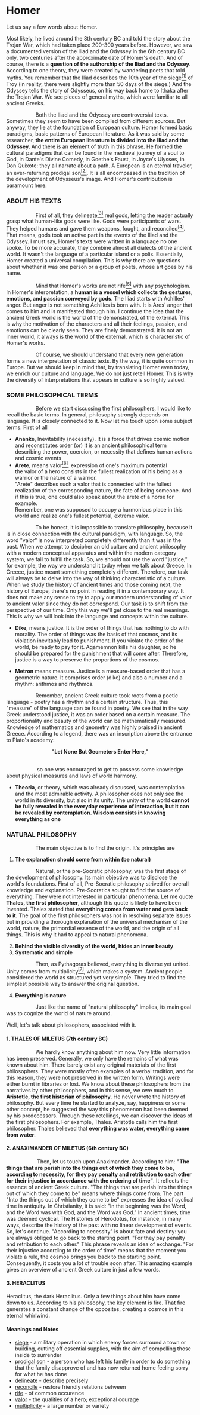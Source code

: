 # Homer

Let us say a few words about Homer. 
<p>
Most likely, he lived around the 8th century BC and told the story about the Trojan War, which had taken place 200-300 years before. However, we saw a documented version of the Iliad and the Odyssey in the 6th century BC only, two centuries after the approximate date of Homer's death. And of course, there is a <b>question of the authorship of the Iliad and the Odyssey</b>. According to one theory, they were created by wandering poets that told myths. You remember that the Iliad describes the 10th year of the siege<a href="#m1" id="w1"><sup>[1]</sup></a> of Troy (in reality, there were slightly more than 50 days of the siege.) And the Odyssey tells the story of Odysseus, on his way back home to Ithaka after the Trojan War. We see pieces of general myths, which were familiar to all ancient Greeks.
</p>
<p>
&nbsp;&nbsp;&nbsp;&nbsp;&nbsp;&nbsp;&nbsp;&nbsp;&nbsp;&nbsp;&nbsp;&nbsp;&nbsp;&nbsp;&nbsp;&nbsp;&nbsp;&nbsp;&nbsp;&nbsp;Both the Iliad and the Odyssey are controversial texts. Sometimes they seem to have been compiled from different sources. But anyway, they lie at the foundation of European culture. Homer formed basic paradigms, basic patterns of European literature. As it was said by some researcher, <b> the entire European literature is divided into the Iliad and the Odyssey. </b>And there is an element of truth in this phrase. He formed the  cultural paradigms that can be found in the medieval journey of a soul to God, in Dante's Divine Comedy, in Goethe's Faust, in Joyce's Ulysses, in Don Quixote: they all narrate about a path. A European is an eternal traveler, an ever-returning prodigal son<a href="#m2" id="w2"><sup>[2]</sup></a>. It is all encompassed in the tradition of the development of Odysseus's image. And Homer's contribution is paramount here.
</p>

### ABOUT HIS TEXTS

<p>
&nbsp;&nbsp;&nbsp;&nbsp;&nbsp;&nbsp;&nbsp;&nbsp;&nbsp;&nbsp;&nbsp;&nbsp;&nbsp;&nbsp;&nbsp;&nbsp;&nbsp;&nbsp;&nbsp;&nbsp;First of all, they delineate<a href="#m3" id="w3"><sup>[3]</sup></a> real gods, letting the reader actually grasp what human-like gods were like. Gods were participants of wars. They helped humans and gave them weapons, fought, and reconciled<a href="#m4" id="w4"><sup>[4]</sup></a>. That means, gods took an active part in the events of the Iliad and the Odyssey. I must say, Homer's texts were written in a language no one spoke. To be more accurate, they combine almost all dialects of the ancient world. It wasn't the language of a particular island or a polis. Essentially, Homer created a universal compilation. This is why there are questions about whether it was one person or a group of poets, whose art goes by his name. 
</p>
<p>
&nbsp;&nbsp;&nbsp;&nbsp;&nbsp;&nbsp;&nbsp;&nbsp;&nbsp;&nbsp;&nbsp;&nbsp;&nbsp;&nbsp;&nbsp;&nbsp;&nbsp;&nbsp;&nbsp;&nbsp;Mind that Homer's works are not rife<a href="#m5" id="w5"><sup>[5]</sup></a> with any psychologism. In Homer's interpretation, a <b>human is a vessel which collects the gestures, emotions, and passion conveyed by gods</b>. The Iliad starts with Achilles' anger. But anger is not something Achilles is born with. It is Ares' anger that comes to him and is manifested through him. I continue the idea that the ancient Greek world is the world of the demonstrated, of the external. This is why the motivation of the characters and all their feelings, passion, and emotions can be clearly seen. They are finely demonstrated. It is not an inner world, it always is the world of the external, which is characteristic of Homer's works.
</p>
<p>
&nbsp;&nbsp;&nbsp;&nbsp;&nbsp;&nbsp;&nbsp;&nbsp;&nbsp;&nbsp;&nbsp;&nbsp;&nbsp;&nbsp;&nbsp;&nbsp;&nbsp;&nbsp;&nbsp;&nbsp;Of course, we should understand that every new generation forms a new interpretation of classic texts. By the way, it is quite common in Europe. But we should keep in mind that, by translating Homer even today, we enrich our culture and language. We do not just retell Homer. This is why the diversity of interpretations that appears in culture is so highly valued. 
</p>

### SOME PHILOSOPHICAL TERMS

<p>
&nbsp;&nbsp;&nbsp;&nbsp;&nbsp;&nbsp;&nbsp;&nbsp;&nbsp;&nbsp;&nbsp;&nbsp;&nbsp;&nbsp;&nbsp;&nbsp;&nbsp;&nbsp;&nbsp;&nbsp;Before we start discussing the first philosophers, I would like to recall the basic terms. In general, philosophy strongly depends on language. It is closely connected to it. Now let me touch upon some subject terms. First of all

  - <b>Ananke</b>, Inevitability (necessity). It is a force that drives cosmic motion and reconstitutes order (or) It is an ancient philosophical term describing the power, coercion, or necessity that defines human actions and cosmic events
  - <b>Arete</b>, means valor<a href="#m6" id="w6"><sup>[6]</sup></a>. expression of one's maximum potential <br>
     the valor of a hero consists in the fullest realization of his being as a warrior or the nature of a warrior. <br>
     "Arete" describes such a valor that is connected with the fullest realization of the corresponding nature, the fate of being someone. And if this is true, one could also speak about the arete of a horse for example. <br>
     Remember, one was supposed to occupy a harmonious place in this world and realize one's fullest potential, extreme valor. 

<p>
&nbsp;&nbsp;&nbsp;&nbsp;&nbsp;&nbsp;&nbsp;&nbsp;&nbsp;&nbsp;&nbsp;&nbsp;&nbsp;&nbsp;&nbsp;&nbsp;&nbsp;&nbsp;&nbsp;&nbsp;To be honest, it is impossible to translate philosophy, because it is in close connection with the cultural paradigm, with language. So, the word "valor" is now interpreted completely differently than it was in the past. When we attempt to decipher an old culture and ancient philosophy with a modern conceptual apparatus and within the modern category system, we fail to fulfill the task. So, we should not use the word "justice," for example, the way we understand it today when we talk about Greece. In Greece, justice meant something completely different. Therefore, our task will always be to delve into the way of thinking characteristic of a culture. When we study the history of ancient times and those coming next, the history of Europe, there's no point in reading it in a contemporary way. It does not make any sense to try to apply our modern 
understanding of valor to ancient valor since they do not correspond. Our task is to shift from the perspective of our time. Only this way we'll get close 
to the real meanings. This is why we will look into the language and concepts within the culture.
</p> 

  - <b>Dike</b>, means justice. It is the order of things that has nothing to do with morality. The order of things was the basis of that cosmos, and its violation inevitably lead to punishment. If you violate the order of the world, be ready to pay for it. Agamemnon kills his daughter, so he should be prepared for the punishment that will come after. Therefore, justice is a way to preserve the proportions of the cosmos.

  - <b>Metron</b> means measure. Justice is a measure-based order that has a geometric nature. It comprises order (dike) and also a 
number and a rhythm: arithmos and rhythmos. 
<p>
&nbsp;&nbsp;&nbsp;&nbsp;&nbsp;&nbsp;&nbsp;&nbsp;&nbsp;&nbsp;&nbsp;&nbsp;&nbsp;&nbsp;&nbsp;&nbsp;&nbsp;&nbsp;&nbsp;&nbsp;Remember, ancient Greek culture took roots from a poetic language - poetry has a rhythm and a certain structure. Thus, this "measure" of the language can be found in poetry. We see that in the way Greek understood justice, it was an order based on a certain measure. The proportionality and beauty of the world can be mathematically measured. Knowledge of mathematics and geometry was highly praised in ancient Greece. According to a legend, there was an inscription above the entrance to Plato's academy: 
</p>
<div align="center">
  <b>
    "Let None But Geometers Enter Here,"
  </b>
</div>
<br>
<p>
&nbsp;&nbsp;&nbsp;&nbsp;&nbsp;&nbsp;&nbsp;&nbsp;&nbsp;&nbsp;&nbsp;&nbsp;&nbsp;&nbsp;&nbsp;&nbsp;&nbsp;&nbsp;&nbsp;&nbsp;  so one was encouraged to get to possess some knowledge about physical measures and laws of world harmony.
</p>

 - <b>Theoria</b>, or theory, which was already discussed, was contemplation and the most admirable activity.
   A philosopher does not only see the world in its diversity, but also in its unity. The unity of the world <b>cannot be fully revealed in the everyday experience of interaction, but it can be revealed by contemplation. Wisdom consists in knowing everything as one </b>

### NATURAL PHILOSOPHY

&nbsp;&nbsp;&nbsp;&nbsp;&nbsp;&nbsp;&nbsp;&nbsp;&nbsp;&nbsp;&nbsp;&nbsp;&nbsp;&nbsp;&nbsp;&nbsp;&nbsp;&nbsp;&nbsp;&nbsp;The main objective is to find the origin. It's principles are
1. **The explanation should come from within (be natural)**
<p>
&nbsp;&nbsp;&nbsp;&nbsp;&nbsp;&nbsp;&nbsp;&nbsp;&nbsp;&nbsp;&nbsp;&nbsp;&nbsp;&nbsp;&nbsp;&nbsp;&nbsp;&nbsp;&nbsp;&nbsp;Natural, or the pre-Socratic philosophy, was the first stage of the development of philosophy. Its main objective was to disclose the world's foundations. First of all, Pre-Socratic philosophy strived for overall knowledge and explanation. Pre-Socratics sought to find the source of everything. They were not interested in particular phenomena. Let me quote <b>Thales, the first philosopher</b>, although this quote is likely to have been invented. Thales stated that <b>everything comes from water and gets back to it</b>. The goal of the first philosophers was not in resolving separate issues but in providing a thorough explanation of the universal mechanism of the world, nature, the primordial essence of the world, and the origin of all things. This is why it had to appeal to natural phenomena.
</p>

2. **Behind the visible diversity of the world, hides an inner beauty**
3. **Systematic and simple**
<p>
&nbsp;&nbsp;&nbsp;&nbsp;&nbsp;&nbsp;&nbsp;&nbsp;&nbsp;&nbsp;&nbsp;&nbsp;&nbsp;&nbsp;&nbsp;&nbsp;&nbsp;&nbsp;&nbsp;&nbsp;Then, as Pythagoras believed, everything is diverse yet united. Unity comes from multiplicity<a href="#m7" id="w7"><sup>[7]</sup></a>, which makes a system. Ancient people considered the world as structured yet very simple. They tried to find the simplest possible way to answer the original question.
</p>

4. **Everything is nature**
<p>
&nbsp;&nbsp;&nbsp;&nbsp;&nbsp;&nbsp;&nbsp;&nbsp;&nbsp;&nbsp;&nbsp;&nbsp;&nbsp;&nbsp;&nbsp;&nbsp;&nbsp;&nbsp;&nbsp;&nbsp;Just like the name of "natural philosophy" implies, its main goal was to cognize the world of nature around.
</p>
Well, let's talk about philosophers, associated with it.


#### 1. THALES OF MILETUS (7th century BC)
<p>
&nbsp;&nbsp;&nbsp;&nbsp;&nbsp;&nbsp;&nbsp;&nbsp;&nbsp;&nbsp;&nbsp;&nbsp;&nbsp;&nbsp;&nbsp;&nbsp;&nbsp;&nbsp;&nbsp;&nbsp;We hardly know anything about him now. Very little information has been preserved. Generally, we only have the remains of what was known about him. There barely exist any original materials of the first philosophers. They were mostly often examples of a verbal tradition, and for this reason, they were not preserved in the written form. Writings were either burnt in libraries or lost. We know about these philosophers from the narratives by other philosophers, and in this sense, we owe much to <b>Aristotle, the first historian of philosophy</b>. He never wrote the history of philosophy. But every time he started to analyze, say, happiness or some other concept, he suggested the way this phenomenon had been deemed by his predecessors. Through these retellings, we can discover the ideas of the first philosophers. For example, Thales. Aristotle calls him the first philosopher. Thales believed that <b> everything was water, everything came from water</b>.
</p>

#### 2. ANAXIMANDER OF MILETUS (6th century BC)
<p>
&nbsp;&nbsp;&nbsp;&nbsp;&nbsp;&nbsp;&nbsp;&nbsp;&nbsp;&nbsp;&nbsp;&nbsp;&nbsp;&nbsp;&nbsp;&nbsp;&nbsp;&nbsp;&nbsp;&nbsp;
Then, let us touch upon Anaximander. According to him: <b>"The things that are perish into the things out of which they come to be, according to necessity, for they pay penalty and retribution to each other for their injustice in accordance with the ordering of time"</b>. It reflects the essence of ancient Greek culture. "The things that are perish into the things out of which they come to be" means where things come from. The part "Into the things out of which they come to be" expresses the idea of cyclical time in antiquity. In Christianity, it is said: "In the beginning was the Word, and the Word was with God, and the Word was God." In ancient times, time was deemed cyclical. The Histories of Herodotus, for instance, in many ways, describe the history of the past with no linear development of events. So, let's continue. "According to necessity" is about fate and destiny: you are always obliged to go back to the starting point. "For they pay penalty and retribution to each other." This phrase reveals an idea of exchange. "For their injustice according to the order of time" means that the moment you violate a rule, the cosmos brings you back to the starting point. Consequently, it costs you a lot of trouble soon after. This amazing example gives an overview of ancient Greek culture in just a few words. 
</p>

#### 3. HERACLITUS
<p>
  Heraclitus, the dark Heraclitus. Only a few things about him have come down to us. According to his philosophy, the key element is fire. That fire generates a constant change of the opposites, creating a cosmos in this eternal whirlwind.
</p>
  
  
#### Meanings and Notes 
- <a id="m1"></a> [siege](#w1) - a military operation in which enemy forces surround a town or building, cutting off essential supplies, with the aim of compelling those inside to surrender <br>
- <a id="m2"></a> [prodigal son](#w2) - a person who has left his family in order to do something that the family disapprove of and has now returned home feeling sorry for what he has done <br>
- <a id="m3"></a> [delineate](#w3) - describe precisely <br> 
- <a id="m4"></a> [reconcile](#w4) - restore friendly relations between <br>
- <a id="m5"></a> [rife](#w5) - of common occurence <br> 
- <a id="m6"></a> [valor](#w6) - the qualities of a hero; exceptional courage <br> 
- <a id="m7"></a> [multiplicity](#w7) - a large number or variety <br> 
